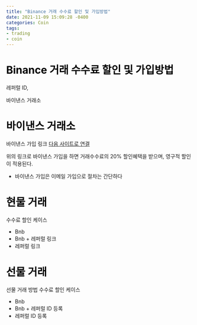 ```yaml
---
title: "Binance 거래 수수료 할인 및 가입방법"
date: 2021-11-09 15:09:28 -0400
categories: Coin
tags:
- trading
- coin
---
```


# <span style="color:black">Binance 거래 수수료 할인 및 가입방법 </span><br>
레퍼럴 ID,<br>

바이낸스 거래소
# <span style="color:black">바이낸스 거래소</span><br>
바이낸스 가입 링크 
<A href="https://accounts.binance.me/en/register?ref=84111996t"> 다음 사이트로 연결 </A>
<!-- # <span style="color:black">https://accounts.binance.me/en/register?ref=84111996</span><br> -->
위의 링크로 바이낸스 가입을 하면 거래수수료의 20% 할인혜택을 받으며, 영구적 할인이 적용된다.
* 바이낸스 가입은 이메일 가입으로 절차는 간단하다
# <span style="color:black">현물 거래</span><br>
수수료 할인 케이스
- Bnb 
- Bnb + 레퍼럴 링크
- 레퍼럴 링크
# <span style="color:black">선물 거래</span><br>
선물 거래 방법
수수료 할인 케이스
- Bnb
- Bnb + 레퍼럴 ID 등록
- 레퍼럴 ID 등록







